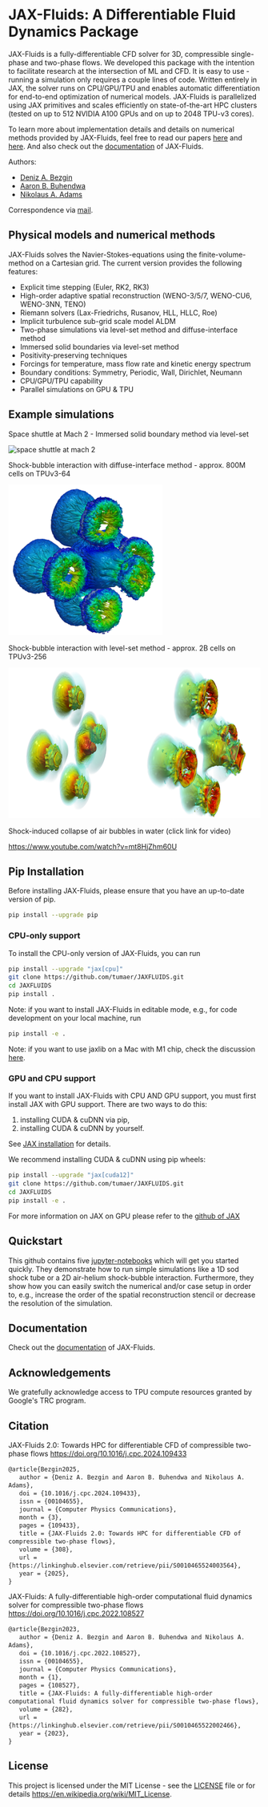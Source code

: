 # JAX-Fluids: A Differentiable Fluid Dynamics Package

JAX-Fluids is a fully-differentiable CFD solver for 3D, compressible single-phase and two-phase flows.
We developed this package with the intention to facilitate research at the intersection
of ML and CFD. It is easy to use - running a simulation only requires a couple 
lines of code. Written entirely in JAX, the solver runs on CPU/GPU/TPU and 
enables automatic differentiation for end-to-end optimization 
of numerical models. JAX-Fluids is parallelized using JAX primitives and 
scales efficiently on state-of-the-art HPC clusters (tested on up to 512 NVIDIA A100 GPUs
and on up to 2048 TPU-v3 cores).

To learn more about implementation details and details on numerical methods provided 
by JAX-Fluids, feel free to read our papers [here](https://www.sciencedirect.com/science/article/abs/pii/S0010465522002466)
and [here](https://arxiv.org/abs/2402.05193).
And also check out the [documentation](https://jax-fluids.readthedocs.io/en/latest/index.html) of JAX-Fluids.

Authors:

- [Deniz A. Bezgin](https://www.epc.ed.tum.de/en/aer/mitarbeiter-innen/cv-2/a-d/m-sc-deniz-bezgin/)
- [Aaron B. Buhendwa](https://www.epc.ed.tum.de/en/aer/mitarbeiter-innen/cv-2/a-d/m-sc-aaron-buhendwa/)
- [Nikolaus A. Adams](https://www.epc.ed.tum.de/en/aer/members/cv/prof-adams/)

Correspondence via [mail](mailto:aaron.buhendwa@tum.de,mailto:deniz.bezgin@tum.de).

## Physical models and numerical methods

JAX-Fluids solves the Navier-Stokes-equations using the finite-volume-method on a Cartesian grid. 
The current version provides the following features:
- Explicit time stepping (Euler, RK2, RK3)
- High-order adaptive spatial reconstruction (WENO-3/5/7, WENO-CU6, WENO-3NN, TENO)
- Riemann solvers (Lax-Friedrichs, Rusanov, HLL, HLLC, Roe)
- Implicit turbulence sub-grid scale model ALDM
- Two-phase simulations via level-set method and diffuse-interface method
- Immersed solid boundaries via level-set method
- Positivity-preserving techniques
- Forcings for temperature, mass flow rate and kinetic energy spectrum
- Boundary conditions: Symmetry, Periodic, Wall, Dirichlet, Neumann
- CPU/GPU/TPU capability
- Parallel simulations on GPU & TPU

## Example simulations
Space shuttle at Mach 2 - Immersed solid boundary method via level-set

<img src="/docs/images/shuttle.png" alt="space shuttle at mach 2" height="300"/>

Shock-bubble interaction with diffuse-interface method - approx. 800M cells on TPUv3-64

<img src="/docs/images/diffuse_bubble_array.png" alt="diffuse-interface bubble array" height="300"/>

Shock-bubble interaction with level-set method - approx. 2B cells on TPUv3-256

<img src="/docs/images/levelset_bubble_array.png" alt="level-set bubble array" height="300"/>

Shock-induced collapse of air bubbles in water (click link for video)

https://www.youtube.com/watch?v=mt8HjZhm60U

## Pip Installation
Before installing JAX-Fluids, please ensure that you have
an up-to-date version of pip.
```bash
pip install --upgrade pip
```

### CPU-only support
To install the CPU-only version of JAX-Fluids, you can run
```bash
pip install --upgrade "jax[cpu]"
git clone https://github.com/tumaer/JAXFLUIDS.git
cd JAXFLUIDS
pip install .
```
Note: if you want to install JAX-Fluids in editable mode,
e.g., for code development on your local machine, run
```bash
pip install -e .
```

Note: if you want to use jaxlib on a Mac with M1 chip, check the discussion [here](https://github.com/google/jax/issues/5501).

### GPU and CPU support
If you want to install JAX-Fluids with CPU AND GPU support, you must
first install JAX with GPU support. There are two ways to do this:
1) installing CUDA & cuDNN via pip,
2) installing CUDA & cuDNN by yourself.

See [JAX installation](https://jax.readthedocs.io/en/latest/installation.html) for details.

We recommend installing CUDA & cuDNN using pip wheels:
```bash
pip install --upgrade "jax[cuda12]"
git clone https://github.com/tumaer/JAXFLUIDS.git
cd JAXFLUIDS
pip install -e .
```
For more information
on JAX on GPU please refer to the [github of JAX](https://github.com/google/jax)

## Quickstart
This github contains five [jupyter-notebooks](https://github.com/tumaer/JAXFLUIDS/tree/main/notebooks) which will get you started quickly.
They demonstrate how to run simple simulations like a 1D sod shock tube or 
a 2D air-helium shock-bubble interaction. Furthermore, they show how you can easily
switch the numerical and/or case setup in order to, e.g., increase the order
of the spatial reconstruction stencil or decrease the resolution of the simulation.

## Documentation
Check out the [documentation](https://jax-fluids.readthedocs.io/en/latest/index.html) of JAX-Fluids.

## Acknowledgements
We gratefully acknowledge access to TPU compute resources granted by Google's TRC program.

## Citation
JAX-Fluids 2.0: Towards HPC for differentiable CFD of compressible two-phase flows
https://doi.org/10.1016/j.cpc.2024.109433
```
@article{Bezgin2025,
   author = {Deniz A. Bezgin and Aaron B. Buhendwa and Nikolaus A. Adams},
   doi = {10.1016/j.cpc.2024.109433},
   issn = {00104655},
   journal = {Computer Physics Communications},
   month = {3},
   pages = {109433},
   title = {JAX-Fluids 2.0: Towards HPC for differentiable CFD of compressible two-phase flows},
   volume = {308},
   url = {https://linkinghub.elsevier.com/retrieve/pii/S0010465524003564},
   year = {2025},
}
```

JAX-Fluids: A fully-differentiable high-order computational fluid dynamics solver for compressible two-phase flows
https://doi.org/10.1016/j.cpc.2022.108527

```
@article{Bezgin2023,
   author = {Deniz A. Bezgin and Aaron B. Buhendwa and Nikolaus A. Adams},
   doi = {10.1016/j.cpc.2022.108527},
   issn = {00104655},
   journal = {Computer Physics Communications},
   month = {1},
   pages = {108527},
   title = {JAX-Fluids: A fully-differentiable high-order computational fluid dynamics solver for compressible two-phase flows},
   volume = {282},
   url = {https://linkinghub.elsevier.com/retrieve/pii/S0010465522002466},
   year = {2023},
}
```
## License
This project is licensed under the MIT License - see 
the [LICENSE](LICENSE) file or for details https://en.wikipedia.org/wiki/MIT_License.
